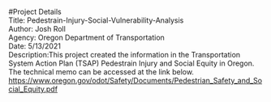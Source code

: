 #Project Details  
Title: Pedestrain-Injury-Social-Vulnerability-Analysis  
Author: Josh Roll  
Agency: Oregon Department of Transportation  
Date: 5/13/2021  
Description:This project created the information in the Transportation System Action Plan (TSAP) Pedestrain Injury and Social Equity in Oregon.  The technical memo can be accessed at the link below.  
https://www.oregon.gov/odot/Safety/Documents/Pedestrian_Safety_and_Social_Equity.pdf
